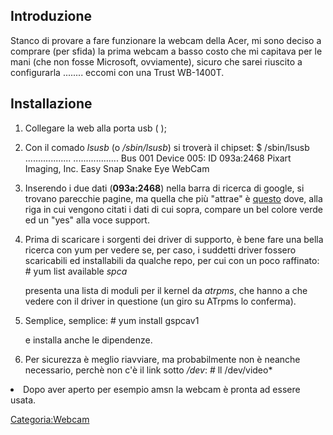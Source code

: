 Introduzione
------------

Stanco di provare a fare funzionare la webcam della Acer, mi sono deciso a comprare (per sfida) la prima webcam a basso costo che mi capitava per le mani (che non fosse Microsoft, ovviamente), sicuro che sarei riuscito a configurarla ........ eccomi con una Trust WB-1400T.

Installazione
-------------

1.  Collegare la web alla porta usb ( );
2.  Con il comado *lsusb* (o */sbin/lsusb*) si troverà il chipset:
        $ /sbin/lsusb
        ..................
        ..................
        Bus 001 Device 005: ID 093a:2468 Pixart Imaging, Inc. Easy Snap Snake Eye WebCam

3.  Inserendo i due dati (**093a:2468**) nella barra di ricerca di google, si trovano parecchie pagine, ma quella che più "attrae" è [questo](http://mxhaard.free.fr/spca5xx.html) dove, alla riga in cui vengono citati i dati di cui sopra, compare un bel colore verde ed un "yes" alla voce support.
4.  Prima di scaricare i sorgenti dei driver di supporto, è bene fare una bella ricerca con yum per vedere se, per caso, i suddetti driver fossero scaricabili ed installabili da qualche repo, per cui con un poco raffinato:
         # yum list available *spca*

    presenta una lista di moduli per il kernel da *atrpms*, che hanno a che vedere con il driver in questione (un giro su ATrpms lo conferma).

5.  Semplice, semplice:
        # yum install gspcav1

    e installa anche le dipendenze.

6.  Per sicurezza è meglio riavviare, ma probabilmente non è neanche necessario, perchè non c'è il link sotto */dev*:
        # ll /dev/video*

<li>
Dopo aver aperto per esempio amsn la webcam è pronta ad essere usata.

<Categoria:Webcam>
